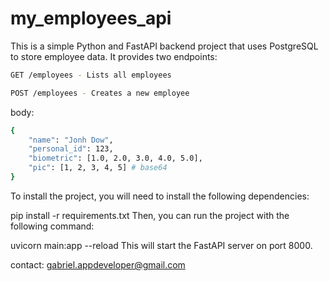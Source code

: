 # my_employees_api

This is a simple Python and FastAPI backend project that uses PostgreSQL to store employee data. It provides two endpoints:


```sh
GET /employees - Lists all employees
```

```sh
POST /employees - Creates a new employee
```

body:
```sh
{
	"name": "Jonh Dow",
	"personal_id": 123,
	"biometric": [1.0, 2.0, 3.0, 4.0, 5.0],
	"pic": [1, 2, 3, 4, 5] # base64
}
```

To install the project, you will need to install the following dependencies:

pip install -r requirements.txt
Then, you can run the project with the following command:

uvicorn main:app --reload
This will start the FastAPI server on port 8000.

contact: gabriel.appdeveloper@gmail.com